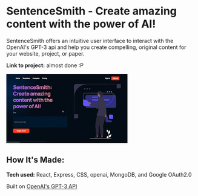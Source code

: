 # SentenceSmith - Create amazing content with the power of AI!
SentenceSmith offers an intuitive user interface to interact with the OpenAI's GPT-3 api and help you create compelling, original content for your website, project, or paper.

**Link to project:** almost done :P

![alt text](https://github.com/jsoloo47/jsoloo47/blob/main/SentenceSmith.gif)

## How It's Made:

**Tech used:** React, Express, CSS, openai, MongoDB, and Google OAuth2.0

<!-- Passion for building this here -->
Built on <a href="https://openai.com/api/">OpenAI's GPT-3 API<a/>

<!--
## Optimizations
*(optional)*

You don't have to include this section but interviewers *love* that you can not only deliver a final product that looks great but also functions efficiently. Did you write something then refactor it later and the result was 5x faster than the original implementation? Did you cache your assets? Things that you write in this section are **GREAT** to bring up in interviews and you can use this section as reference when studying for technical interviews!

## Lessons Learned:

No matter what your experience level, being an engineer means continuously learning. Every time you build something you always have those *whoa this is awesome* or *fuck yeah I did it!* moments. This is where you should share those moments! Recruiters and interviewers love to see that you're self-aware and passionate about growing.

## Examples:
Take a look at these couple examples that I have in my own portfolio:

**Palettable:** https://github.com/alecortega/palettable

**Twitter Battle:** https://github.com/alecortega/twitter-battle

**Patch Panel:** https://github.com/alecortega/patch-panel
-->
